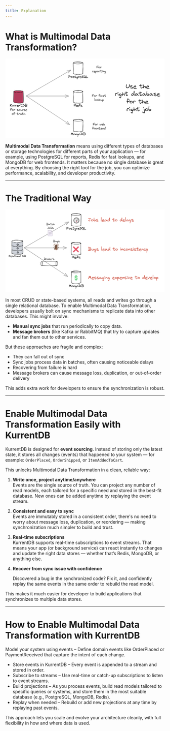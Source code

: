```yaml
---
title: Explanation
---
```


#

# What is Multimodal Data Transformation?

![](./images/polyglot-persistence-use-the-right-database-for-the-job.png)

**Multimodal Data Transformation** means using different types of databases or storage technologies for different parts of your application — for example, using PostgreSQL for reports, Redis for fast lookups, and MongoDB for web frontends. It matters because no single database is great at everything. By choosing the right tool for the job, you can optimize performance, scalability, and developer productivity.

---

# The Traditional Way

![](./images/polyglot-persistence-traditional.png)

In most CRUD or state-based systems, all reads and writes go through a single relational database. To enable Multimodal Data Transformation, developers usually bolt on sync mechanisms to replicate data into other databases. This might involve:

- **Manual sync jobs** that run periodically to copy data.
- **Message brokers** (like Kafka or RabbitMQ) that try to capture updates and fan them out to other services.

But these approaches are fragile and complex:

- They can fall out of sync
- Sync jobs process data in batches, often causing noticeable delays
- Recovering from failure is hard
- Message brokers can cause message loss, duplication, or out-of-order delivery

This adds extra work for developers to ensure the synchronization is robust.

---

# Enable Multimodal Data Transformation Easily with KurrentDB

KurrentDB is designed for **event sourcing**. Instead of storing only the latest state, it stores all changes (events) that happened to your system — for example: `OrderPlaced`, `OrderShipped`, or `ItemAddedToCart`.

This unlocks Multimodal Data Transformation in a clean, reliable way:

1. **Write once, project anytime/anywhere**\
   Events are the single source of truth. You can project any number of read models, each tailored for a specific need and stored in the best-fit database. New ones can be added anytime by replaying the event stream.

2. **Consistent and easy to sync**\
   Events are immutably stored in a consistent order, there's no need to worry about message loss, duplication, or reordering — making synchronization much simpler to build and trust.

3. **Real-time subscriptions**\
   KurrentDB supports real-time subscriptions to event streams. That means your app (or background service) can react instantly to changes and update the right data stores — whether that’s Redis, MongoDB, or anything else.

4. **Recover from sync issue with confidence**

   Discovered a bug in the synchronized code? Fix it, and confidently replay the same events in the same order to rebuild the read model.

This makes it much easier for developer to build applications that synchronizes to multiple data stores.

---

# How to Enable Multimodal Data Transformation with KurrentDB

Model your system using events – Define domain events like OrderPlaced or PaymentReceived that capture the intent of each change.

- Store events in KurrentDB – Every event is appended to a stream and stored in order.
- Subscribe to streams – Use real-time or catch-up subscriptions to listen to event streams.
- Build projections – As you process events, build read models tailored to specific queries or systems, and store them in the most suitable database (e.g., PostgreSQL, MongoDB, Redis).
- Replay when needed – Rebuild or add new projections at any time by replaying past events.

This approach lets you scale and evolve your architecture cleanly, with full flexibility in how and where data is used.

